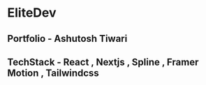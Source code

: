 # EliteDev 
## Portfolio - Ashutosh Tiwari

## TechStack - React , Nextjs , Spline , Framer Motion , Tailwindcss
